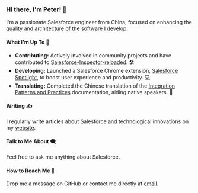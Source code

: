 ### Hi there, I'm Peter! 👋

I'm a passionate Salesforce engineer from China, focused on enhancing the quality and architecture of the software I develop.

#### What I'm Up To 🚀
- **Contributing:** Actively involved in community projects and have contributed to [Salesforce-Inspector-reloaded](https://github.com/tprouvot/Salesforce-Inspector-reloaded). 🛠
- **Developing:** Launched a Salesforce Chrome extension, [Salesforce Spotlight](https://chromewebstore.google.com/detail/salesforce-spotlight/kcnnhfdenihbihoikgjfapgphapdoggd), to boost user experience and productivity. 💻
- **Translating:** Completed the Chinese translation of the [Integration Patterns and Practices](https://dyncan.com/Integration-Patterns-and-Practices-ZH_CN/) documentation, aiding native speakers. 📖

#### Writing ✍️
I regularly write articles about Salesforce and technological innovations on my [website](https://dyncan.com/).

#### Talk to Me About 🗨️
Feel free to ask me anything about Salesforce.

#### How to Reach Me 📧
Drop me a message on GitHub or contact me directly at [email](mailto:dynckm@gmail.com).

